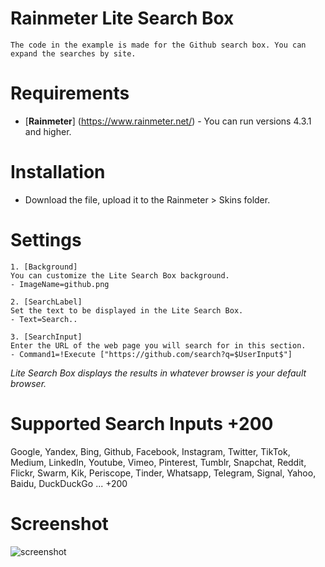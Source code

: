 # Rainmeter Lite Search Box
```
The code in the example is made for the Github search box. You can expand the searches by site.
```

# Requirements
* [**Rainmeter**] (https://www.rainmeter.net/) - You can run versions 4.3.1 and higher.

# Installation
* Download the file, upload it to the Rainmeter > Skins folder.

# Settings
```
1. [Background]
You can customize the Lite Search Box background.
- ImageName=github.png

2. [SearchLabel]
Set the text to be displayed in the Lite Search Box.
- Text=Search..

3. [SearchInput]
Enter the URL of the web page you will search for in this section.
- Command1=!Execute ["https://github.com/search?q=$UserInput$"]
```
*Lite Search Box displays the results in whatever browser is your default browser.*

# Supported Search Inputs +200
Google, Yandex, Bing, Github, Facebook, Instagram, Twitter, TikTok, Medium, LinkedIn, Youtube, Vimeo, Pinterest, Tumblr, Snapchat, Reddit, Flickr, Swarm, Kik, Periscope, Tinder, Whatsapp, Telegram, Signal, Yahoo, Baidu, DuckDuckGo ... +200

# Screenshot 
![screenshot](https://user-images.githubusercontent.com/69988594/111701622-271c7300-884c-11eb-94a3-c8f8fc768e14.png)
